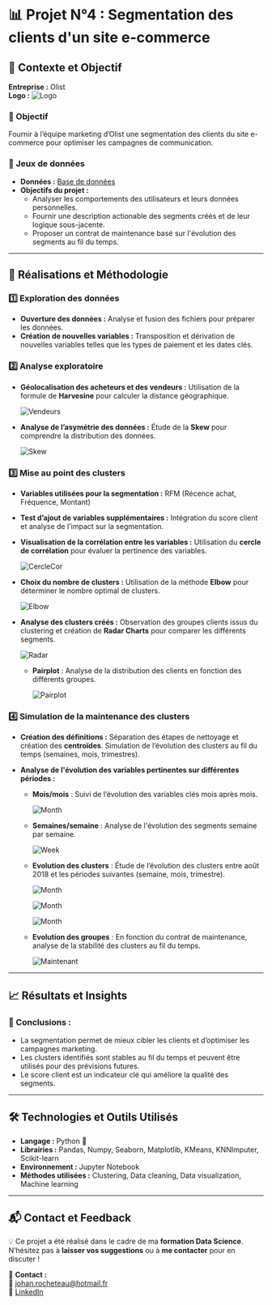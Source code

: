 # 📊 Projet N°4 : Segmentation des clients d'un site e-commerce

## **📌 Contexte et Objectif**

**Entreprise :** Olist  
**Logo :** ![Logo](PhotosReadme/LogoP4.png)

### **🎯 Objectif**
Fournir à l’équipe marketing d’Olist une segmentation des clients du site e-commerce pour optimiser les campagnes de communication.

### **📂 Jeux de données**
- **Données :** [Base de données](https://www.kaggle.com/olistbr/brazilian-ecommerce)
- **Objectifs du projet :**
  - Analyser les comportements des utilisateurs et leurs données personnelles.
  - Fournir une description actionable des segments créés et de leur logique sous-jacente.
  - Proposer un contrat de maintenance basé sur l'évolution des segments au fil du temps.

---

## **🚀 Réalisations et Méthodologie**

### **1️⃣ Exploration des données**
- **Ouverture des données :** Analyse et fusion des fichiers pour préparer les données.
- **Création de nouvelles variables :** Transposition et dérivation de nouvelles variables telles que les types de paiement et les dates clés.
  
### **2️⃣ Analyse exploratoire**
- **Géolocalisation des acheteurs et des vendeurs :** Utilisation de la formule de **Harvesine** pour calculer la distance géographique.
  
  ![Vendeurs](PhotosReadme/Vendeurs.png)

- **Analyse de l’asymétrie des données :** Étude de la **Skew** pour comprendre la distribution des données.

  ![Skew](PhotosReadme/Skew.png)

### **3️⃣ Mise au point des clusters**
- **Variables utilisées pour la segmentation :** RFM (Récence achat, Fréquence, Montant)
- **Test d’ajout de variables supplémentaires :** Intégration du score client et analyse de l'impact sur la segmentation.
- **Visualisation de la corrélation entre les variables :** Utilisation du **cercle de corrélation** pour évaluer la pertinence des variables.
  
  ![CercleCor](PhotosReadme/CercleCorr.png)

- **Choix du nombre de clusters :** Utilisation de la méthode **Elbow** pour déterminer le nombre optimal de clusters.
  
  ![Elbow](PhotosReadme/Elbow.png)

- **Analyse des clusters créés :** Observation des groupes clients issus du clustering et création de **Radar Charts** pour comparer les différents segments.
  
  ![Radar](PhotosReadme/Radar.png)

  - **Pairplot** : Analyse de la distribution des clients en fonction des différents groupes.
  
    ![Pairplot](PhotosReadme/Pairplot.png)

### **4️⃣ Simulation de la maintenance des clusters**
- **Création des définitions :** Séparation des étapes de nettoyage et création des **centroïdes**. Simulation de l’évolution des clusters au fil du temps (semaines, mois, trimestres).
  
- **Analyse de l'évolution des variables pertinentes sur différentes périodes :**
  - **Mois/mois** : Suivi de l’évolution des variables clés mois après mois.
  
    ![Month](PhotosReadme/EvolutionMonth.png)

  - **Semaines/semaine** : Analyse de l'évolution des segments semaine par semaine.
  
    ![Week](PhotosReadme/EvolutionWeek.png)

  - **Evolution des clusters** : Étude de l’évolution des clusters entre août 2018 et les périodes suivantes (semaine, mois, trimestre).
  
    ![Month](PhotosReadme/ARIAccWeek.png)
  
    ![Month](PhotosReadme/ARIAccMonth.png)

    ![Month](PhotosReadme/ARIAccTrim.png)

  - **Evolution des groupes** : En fonction du contrat de maintenance, analyse de la stabilité des clusters au fil du temps.
  
    ![Maintenant](PhotosReadme/EvolutionGoodClient.png)

---

## **📈 Résultats et Insights**

### **🔎 Conclusions :**
- La segmentation permet de mieux cibler les clients et d’optimiser les campagnes marketing.
- Les clusters identifiés sont stables au fil du temps et peuvent être utilisés pour des prévisions futures.
- Le score client est un indicateur clé qui améliore la qualité des segments.

---

## **🛠️ Technologies et Outils Utilisés**

- **Langage :** Python 🐍
- **Librairies :** Pandas, Numpy, Seaborn, Matplotlib, KMeans, KNNImputer, Scikit-learn
- **Environnement :** Jupyter Notebook
- **Méthodes utilisées :** Clustering, Data cleaning, Data visualization, Machine learning

---

## **📬 Contact et Feedback**

💡 Ce projet a été réalisé dans le cadre de ma **formation Data Science**. N’hésitez pas à **laisser vos suggestions** ou à **me contacter** pour en discuter !  

📩 **Contact :**  
📧 [johan.rocheteau@hotmail.fr](mailto:johan.rocheteau@hotmail.fr)  
🔗 [LinkedIn](https://www.linkedin.com/in/johan-rocheteau)
